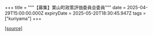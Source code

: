 +++
title = """【募集】栗山町政策評価委員会委員"""
date = 2025-04-29T15:00:00.000Z
expiryDate = 2025-05-20T18:30:45.947Z
tags = ["kuriyama"]
+++


[[source]](https://www.town.kuriyama.hokkaido.jp/soshiki/31/12149.html)

